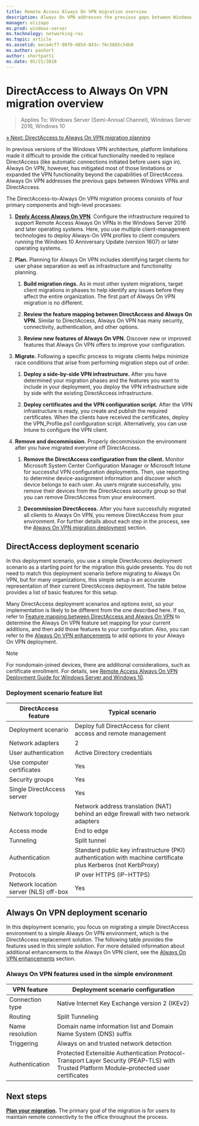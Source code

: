 ```yaml
---
title: Remote Access Always On VPN migration overview
description: Always On VPN addresses the previous gaps between Windows VPNs and DirectAccess, and how to migrate from DirectAccess to Always On VPN.
manager: elizapo
ms.prod: windows-server
ms.technology: networking-ras
ms.topic: article
ms.assetid: eeca4cf7-90f0-485d-843c-76c5885c54b0
ms.author: pashort
author: shortpatti
ms.date: 05/21/2018
---
```


# DirectAccess to Always On VPN migration overview

>Applies To: Windows Server (Semi-Annual Channel), Windows Server 2016, Windows 10

[&#187; Next: DirectAccess to Always On VPN migration planning](da-always-on-migration-planning.md)

In previous versions of the Windows VPN architecture, platform limitations made it difficult to provide the critical functionality needed to replace DirectAccess (like automatic connections initiated before users sign in). Always On VPN, however, has mitigated most of those limitations or expanded the VPN functionality beyond the capabilities of DirectAccess. Always On VPN addresses the previous gaps between Windows VPNs and DirectAccess.

The DirectAccess–to–Always On VPN migration process consists of four primary components and high-level processes:

1.  **[Deply Access Always On VPN](../vpn/always-on-vpn/deploy/always-on-vpn-deploy-deployment.md)**. Configure the infrastructure required to support Remote Access Always On VPNs in the Windows Server 2016 and later operating systems. Here, you use multiple client-management technologies to deploy Always-On VPN profiles to client computers running the Windows 10 Anniversary Update (version 1607) or later operating systems.  

2.  **Plan.** Planning for Always On VPN includes identifying target clients for user phase separation as well as infrastructure and functionality planning.

    1.  **Build migration rings.** As in most other system migrations, target client migrations in phases to help identify any issues before they affect the entire organization. The first part of Always On VPN migration is no different.

    2.  **Review the feature mapping between DirectAccess and Always On VPN.**
        Similar to DirectAccess, Always On VPN has many security, connectivity, authentication, and other options.

    3.  **Review new features of Always On VPN.** Discover new or improved features that Always On VPN offers to improve your configuration.

3.  **Migrate.** Following a specific process to migrate clients helps minimize race conditions that arise from performing migration steps out of order.

    1.  **Deploy a side-by-side VPN infrastructure.** After you have determined your migration phases and the features you want to include in your deployment, you deploy the VPN infrastructure side by side with the existing DirectAccess infrastructure.

    2.  **Deploy certificates and the VPN configuration script.** After the VPN infrastructure is ready, you create and publish the required certificates. When the clients have received the certificates, deploy the VPN_Profile.ps1 configuration script. Alternatively, you can use Intune to configure the VPN client.

4.  **Remove and decommission.** Properly decommission the environment after you have migrated everyone off DirectAccess.

    1.  **Remove the DirectAccess configuration from the client.** Monitor Microsoft System Center Configuration Manager or Microsoft Intune for successful VPN configuration deployments. Then, use reporting
        to determine device-assignment information and discover which device belongs to each user. As users migrate successfully, you remove their devices from the DirectAccess security group so that you can remove DirectAccess from your environment.

    2.  **Decommission DirectAccess.** After you have successfully migrated all clients to Always On VPN, you remove DirectAccess from your environment. For further details about each step in the process, see the [Always On VPN migration deployment](https://docs.microsoft.com/en-us/windows-server/remote/remote-access/da-always-on-vpn-migration/da-always-on-migration-deploy) section.


## DirectAccess deployment scenario

In this deployment scenario, you use a simple DirectAccess deployment scenario as a starting point for the migration this guide presents. You do not need to match this deployment scenario before migrating to Always On VPN, but for many organizations, this simple setup is an accurate representation of their current DirectAccess deployment. The table below provides a list of basic features for this setup.

Many DirectAccess deployment scenarios and options exist, so your implementation is likely to be different from the one described here. If so, refer to [Feature mapping between DirectAccess and Always On VPN](https://docs.microsoft.com/en-us/windows-server/remote/remote-access/da-always-on-vpn-migration/da-always-on-migration-planning#feature-mapping) to determine the Always On VPN feature set mapping for your current additions, and then add those features to your configuration. Also, you can refer to the [Always On VPN enhancements](https://docs.microsoft.com/en-us/windows-server/remote/remote-access/da-always-on-vpn-migration/da-always-on-migration-planning#always-on-vpn-enhancements) to add options to your Always On VPN deployment.

>[!NOTE] 
>For nondomain-joined devices, there are additional considerations, such as certificate enrollment. For details, see [Remote Access Always On VPN Deployment Guide for Windows Server and Windows 10](https://docs.microsoft.com/windows-server/remote/remote-access/vpn/always-on-vpn/deploy/always-on-vpn-deploy).

### Deployment scenario feature list

| DirectAccess feature | Typical scenario |
|-----|----|
| Deployment scenario                   | Deploy full DirectAccess for client access and remote management                                               |
| Network adapters                      | 2                                                                                                              |
| User authentication                   | Active Directory credentials                                                                                   |
| Use computer certificates             | Yes                                                                                                            |
| Security groups                       | Yes                                                                                                            |
| Single DirectAccess server            | Yes                                                                                                            |
| Network topology                      | Network address translation (NAT) behind an edge firewall with two network adapters                            |
| Access mode                           | End to edge                                                                                                    |
| Tunneling                             | Split tunnel                                                                                                   |
| Authentication                        | Standard public key infrastructure (PKI) authentication with machine certificate plus Kerberos (not KerbProxy) |
| Protocols                             | IP over HTTPS (IP-HTTPS)                                                                                       |
| Network location server (NLS) off-box | Yes                                                                                                            |

## Always On VPN deployment scenario

In this deployment scenario, you focus on migrating a simple DirectAccess environment to a simple Always On VPN environment, which is the DirectAccess replacement solution. The following table provides the features used in this simple solution. For more detailed information about additional enhancements to the Always On VPN client, see the [Always On VPN enhancements](https://docs.microsoft.com/en-us/windows-server/remote/remote-access/da-always-on-vpn-migration/da-always-on-migration-planning#always-on-vpn-enhancements) section.

### Always On VPN features used in the simple environment

| VPN feature | Deployment scenario configuration |
|-----|-----|
| Connection type | Native Internet Key Exchange version 2 (IKEv2) |
| Routing | Split Tunneling |
| Name resolution | Domain name information list and Domain Name System (DNS) suffix |
| Triggering | Always on and trusted network detection |
| Authentication  | Protected Extensible Authentication Protocol-Transport Layer Security (PEAP-TLS) with Trusted Platform Module–protected user certificates |

## Next steps

**[Plan your migration](da-always-on-migration-planning.md).** The primary goal of the migration is for users to maintain remote connectivity to the office throughout the process.